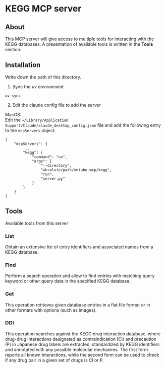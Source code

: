 # KEGG MCP server

## About
This MCP server will give access to multiple tools for interacting with the KEGG databases. A presentation of available 
tools is written in the **Tools** section.

## Installation
Write down the path of this directory.

1. Sync the uv environment
```commandline
uv sync
```
2. Edit the claude config file to add the server

MacOS:\
Edit the `~/Library/Application Support/Claude/claude_desktop_config.json` file and add the following entry to the 
`mcpServers` object:

```text
{
    "mcpServers": {
        ...
        "kegg": {
            "command": "uv",
            "args": [
                "--directory",
                "absolute/path/metabo-mcp/kegg",
                "run",
                "server.py"
            ]
        }
    }
}
```

## Tools
Available tools from this server

### List
Obtain an extensive list of entry identifiers and associated names from a KEGG database.

### Find
Perform a search operation and allow to find entries with matching query keyword or other query data in the specified 
KEGG database.

### Get
This operation retrieves given database entries in a flat file format or in other formats with options (such as images). 

### DDI
This operation searches against the KEGG drug interaction database, where drug-drug interactions designated as
contraindication (CI) and precaution (P) in Japanese drug labels are extracted, standardized by KEGG
identifiers and annotated with any possible molecular mechanims. The first form reports all known interactions,
while the second form can be used to check if any drug pair in a given set of drugs is CI or P.